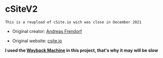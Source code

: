# cSiteV2
```
This is a reupload of cSite.io wich was close in December 2021
```
- Original creator: [Andreas Frendorf ](https://github.com/Prepager)

- Original website: [csite.io](https://csite.io/)

**I used the [Wayback Machine](https://web.archive.org/) in this project, that's why it may will be slow**
